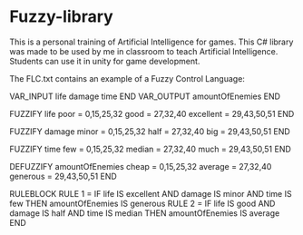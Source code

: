 # Fuzzy-library
This is a personal training of Artificial Intelligence for games. This C# library was made to be used by me in classroom to teach Artificial Intelligence. Students can use it in unity for game development.

The FLC.txt contains an example of a Fuzzy Control Language:

VAR_INPUT
    life
    damage
    time
END
VAR_OUTPUT
    amountOfEnemies
END

FUZZIFY life
    poor = 0,15,25,32
    good = 27,32,40
    excellent = 29,43,50,51
END

FUZZIFY damage
    minor = 0,15,25,32
    half = 27,32,40
    big = 29,43,50,51
END

FUZZIFY time
    few = 0,15,25,32
    median = 27,32,40
    much = 29,43,50,51
END

DEFUZZIFY amountOfEnemies
    cheap = 0,15,25,32
    average = 27,32,40
    generous = 29,43,50,51
END

RULEBLOCK
    RULE 1 = IF life IS excellent AND damage IS minor AND time IS few THEN amountOfEnemies IS generous
    RULE 2 = IF life IS good AND damage IS half AND time IS median THEN amountOfEnemies IS average
END


